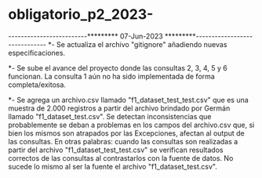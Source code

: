 # obligatorio_p2_2023-


-------------------------*********  07-Jun-2023 *********------------------------------
*- Se actualiza el archivo "gitignore" añadiendo nuevas especificaciones.

*- Se sube el avance del proyecto donde las consultas 2, 3, 4, 5 y 6 funcionan. La consulta 1 aún no ha sido implementada
de forma completa/exitosa.

*- Se agrega un archivo.csv llamado "f1_dataset_test_test.csv" que es una muestra de 2.000 registros a partir del archivo
brindado por Germán llamado "f1_dataset_test.csv". Se detectan inconsistencias que probablemente se deban a problemas
en los campos del archivo.csv que, si bien los mismos son atrapados por las Excepciones, afectan al output de las consultas.
En otras palabras: cuando las consultas son realizadas a partir del archivo "f1_dataset_test_test.csv" se verifican resultados
correctos de las consultas al contrastarlos con la fuente de datos. No sucede lo mismo al ser la fuente el archivo
"f1_dataset_test.csv".
